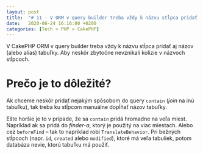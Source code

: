 ```yaml
---
layout: post
title:  "# 11 - V ORM v query builder treba vždy k názvu stĺpca pridať aj názov tabuľky"
date:   2020-06-24 16:16:00 +0200
categories: [Tech > PHP > CakePHP]
---
```


V CakePHP ORM v query builder treba vždy k názvu stĺpca pridať aj názov (alebo alias) tabuľky. Aby neskôr zbytočne nevznikali kolizie v názvoch stĺpcoch.

# Prečo je to dôležité?

Ak chceme neskôr pridať nejakým spôsobom do query `contain` (*join* na inú tabuľku), tak treba ku stĺpcom manuálne dopĺňať názov tabuľky.

Ešte horšie je to v prípade, že sa `contain` pridá hromadne na veľa miest. Napríklad ak sa pridá do *finder-a*, ktorý je použitý na viac miestach. Alebo cez `beforeFind` &ndash; tak to napríklad robí `TranslateBehavior`. Pri bežných stĺpcoch (napr. `id`, `created` alebo `modified`), ktoré má veľa tabuliek, potom databáza nevie, ktorú tabuľku má použiť.